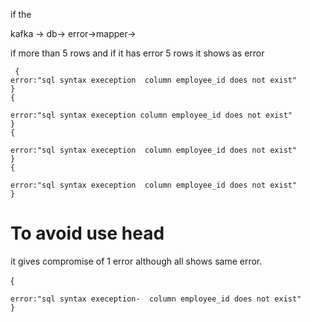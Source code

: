 if the 


kafka -> db-> error->mapper-> 

if more than 5 rows and if it has error 5 rows it shows as error


     {
    error:"sql syntax exeception  column employee_id does not exist"
    }
    {

    error:"sql syntax exeception column employee_id does not exist"
    }
    {

    error:"sql syntax exeception  column employee_id does not exist"
    }
    {

    error:"sql syntax exeception  column employee_id does not exist"
    }
  
  To avoid use head 
  =================
  
  it gives compromise of 1 error although all shows same error.
  
   {

    error:"sql syntax exeception-  column employee_id does not exist"
    }
  
